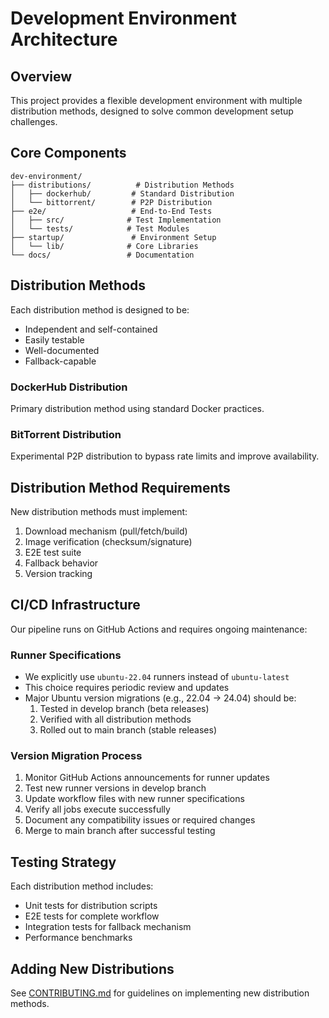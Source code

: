 # Development Environment Architecture

## Overview
This project provides a flexible development environment with multiple distribution methods, designed to solve common development setup challenges.

## Core Components
```
dev-environment/
├── distributions/          # Distribution Methods
│   ├── dockerhub/         # Standard Distribution
│   └── bittorrent/        # P2P Distribution
├── e2e/                   # End-to-End Tests
│   ├── src/              # Test Implementation
│   └── tests/            # Test Modules
├── startup/               # Environment Setup
│   └── lib/              # Core Libraries
└── docs/                 # Documentation
```

## Distribution Methods
Each distribution method is designed to be:
- Independent and self-contained
- Easily testable
- Well-documented
- Fallback-capable

### DockerHub Distribution
Primary distribution method using standard Docker practices.

### BitTorrent Distribution
Experimental P2P distribution to bypass rate limits and improve availability.

## Distribution Method Requirements
New distribution methods must implement:
1. Download mechanism (pull/fetch/build)
2. Image verification (checksum/signature)
3. E2E test suite
4. Fallback behavior
5. Version tracking

## CI/CD Infrastructure
Our pipeline runs on GitHub Actions and requires ongoing maintenance:

### Runner Specifications
- We explicitly use `ubuntu-22.04` runners instead of `ubuntu-latest`
- This choice requires periodic review and updates
- Major Ubuntu version migrations (e.g., 22.04 → 24.04) should be:
  1. Tested in develop branch (beta releases)
  2. Verified with all distribution methods
  3. Rolled out to main branch (stable releases)

### Version Migration Process
1. Monitor GitHub Actions announcements for runner updates
2. Test new runner versions in develop branch
3. Update workflow files with new runner specifications
4. Verify all jobs execute successfully
5. Document any compatibility issues or required changes
6. Merge to main branch after successful testing

## Testing Strategy
Each distribution method includes:
- Unit tests for distribution scripts
- E2E tests for complete workflow
- Integration tests for fallback mechanism
- Performance benchmarks

## Adding New Distributions
See [CONTRIBUTING.md](./CONTRIBUTING.md) for guidelines on implementing new distribution methods. 